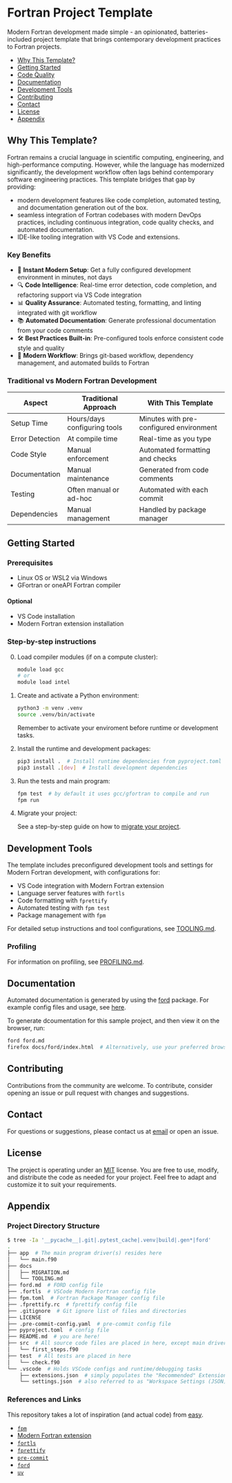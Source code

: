 # Fortran Project Template

Modern Fortran development made simple - an opinionated, batteries-included project template that brings contemporary development practices to Fortran projects.

- [Why This Template?](#why-this-template)
- [Getting Started](#getting-started)
- [Code Quality](#code-quality)
- [Documentation](#documentation)
- [Development Tools](#development-tools)
- [Contributing](#contributing)
- [Contact](#contact)
- [License](#license)
- [Appendix](#appendix)

## Why This Template?

Fortran remains a crucial language in scientific computing, engineering, and high-performance computing. However, while the language has modernized significantly, the development workflow often lags behind contemporary software engineering practices. This template bridges that gap by providing:

- modern development features like code completion, automated testing, and documentation generation out of the box.
- seamless integration of Fortran codebases with modern DevOps practices, including continuous integration, code quality checks, and automated documentation.
- IDE-like tooling integration with VS Code and extensions.

### Key Benefits

- 🚀 **Instant Modern Setup**: Get a fully configured development environment in minutes, not days
- 🔍 **Code Intelligence**: Real-time error detection, code completion, and refactoring support via VS Code integration
- 📊 **Quality Assurance**: Automated testing, formatting, and linting integrated with git workflow
- 📚 **Automated Documentation**: Generate professional documentation from your code comments
- 🛠️ **Best Practices Built-in**: Pre-configured tools enforce consistent code style and quality
- 🔄 **Modern Workflow**: Brings git-based workflow, dependency management, and automated builds to Fortran

### Traditional vs Modern Fortran Development

| Aspect | Traditional Approach | With This Template |
|--------|---------------------|-------------------|
| Setup Time | Hours/days configuring tools | Minutes with pre-configured environment |
| Error Detection | At compile time | Real-time as you type |
| Code Style | Manual enforcement | Automated formatting and checks |
| Documentation | Manual maintenance | Generated from code comments |
| Testing | Often manual or ad-hoc | Automated with each commit |
| Dependencies | Manual management | Handled by package manager |

## Getting Started

### Prerequisites

- Linux OS or WSL2 via Windows
- GFortran or oneAPI Fortran compiler

#### Optional

- VS Code installation
- Modern Fortran extension installation

### Step-by-step instructions

0. Load compiler modules (if on a compute cluster):

    ```sh
    module load gcc
    # or
    module load intel
    ```

1. Create and activate a Python environment:

    ```sh
    python3 -m venv .venv
    source .venv/bin/activate
    ```

    Remember to activate your enviroment before runtime or development tasks.

2. Install the runtime and development packages:

    ```sh
    pip3 install .  # Install runtime dependencies from pyproject.toml
    pip3 install .[dev]  # Install development dependencies
    ```

3. Run the tests and main program:

    ```sh
    fpm test  # by default it uses gcc/gfortran to compile and run
    fpm run
    ```

4. Migrate your project:

    See a step-by-step guide on how to [migrate your project](./docs/MIGRATION.md).

## Development Tools

The template includes preconfigured development tools and settings for Modern Fortran development, with configurations for:

- VS Code integration with Modern Fortran extension
- Language server features with `fortls`
- Code formatting with `fprettify`
- Automated testing with `fpm test`
- Package management with `fpm`

For detailed setup instructions and tool configurations, see [TOOLING.md](./docs/TOOLING.md).

### Profiling

For information on profiling, see [PROFILING.md](./docs/PROFILING.md).

## Documentation

Automated documentation is generated by using the [ford](https://github.com/Fortran-FOSS-Programmers/ford) package. For example config files and usage, see [here](https://forddocs.readthedocs.io/en/latest/index.html).

To generate dcoumentation for this sample project, and then view it on the browser, run:

```sh
ford ford.md
firefox docs/ford/index.html  # Alternatively, use your preferred browser
```

## Contributing

Contributions from the community are welcome. To contribute, consider opening an issue or pull request with changes and suggestions.

## Contact

For questions or suggestions, please contact us at [email](m.alexandrakis@qmul.ac.uk) or open an issue.

## License

The project is operating under an [MIT](./LICENSE) license. You are free to use, modify, and distribute the code as needed for your project. Feel free to adapt and customize it to suit your requirements.

## Appendix

### Project Directory Structure

```sh
$ tree -Ia '__pycache__|.git|.pytest_cache|.venv|build|.gen*|ford'
.
├── app  # The main program driver(s) resides here
│   └── main.f90
├── docs
│   ├── MIGRATION.md
│   └── TOOLING.md
├── ford.md  # FORD config file
├── .fortls  # VSCode Modern Fortran config file
├── fpm.toml  # Fortran Package Manager config file
├── .fprettify.rc  # fprettify config file
├── .gitignore  # Git ignore list of files and directories
├── LICENSE
├── .pre-commit-config.yaml  # pre-commit config file
├── pyproject.toml  # config file
├── README.md  # you are here!
├── src  # All source code files are placed in here, except main driver
│   └── first_steps.f90
├── test  # All tests are placed in here
│   └── check.f90
└── .vscode  # Holds VSCode configs and runtime/debugging tasks
    ├── extensions.json  # simply populates the "Recommended" Extensions tab
    └── settings.json  # also referred to as "Workspace Settings (JSON)"
```

### References and Links

This repository takes a lot of inspiration (and actual code) from [easy](https://github.com/urbanjost/easy).

- [`fpm`](https://github.com/fortran-lang/fpm)
- [Modern Fortran extension](https://github.com/fortran-lang/vscode-fortran-support)
- [`fortls`](https://github.com/fortran-lang/fortls)
- [`fprettify`](https://github.com/pseewald/fprettify)
- [`pre-commit`](https://pre-commit.com/)
- [`ford`](https://github.com/Fortran-FOSS-Programmers/ford)
- [`uv`](https://github.com/astral-sh/uv)
